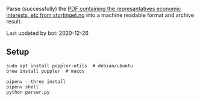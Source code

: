 Parse (successfully) the [PDF containing the represantatives economic interests, etc from stortinget.no](https://www.stortinget.no/no/Stortinget-og-demokratiet/Representantene/Okonomiske-interesser/) into a machine readable format and archive result.

Last updated by bot: 2020-12-26

## Setup
    sudo apt install poppler-utils  # debian/ubuntu
    brew install poppler  # macos

    pipenv --three install
    pipenv shell
    python parser.py
